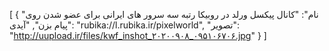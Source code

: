 
[
  {
    "نام": "کانال پیکسل ورلد در 
روبیکا رتبه سه سرور های
 ایرانی برای عضو شدن روی پیام بزن",
    "آیدی": "rubika://l.rubika.ir/pixelworld",
    "تصویر": "http://uupload.ir/files/kwf_inshot_۲۰۲۰۰۹۰۸_۰۹۵۱۰۶۷۰۶.jpg"
  }
]
